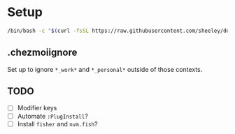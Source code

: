# Setup

```sh
/bin/bash -c "$(curl -fsSL https://raw.githubusercontent.com/sheeley/dotfiles/initial_setup.sh)"
```

## .chezmoiignore
Set up to ignore `*_work*` and `*_personal*` outside of those contexts.

## TODO
- [ ] Modifier keys 
- [ ] Automate `:PlugInstall`?
- [ ] Install `fisher` and `nvm.fish`? 
